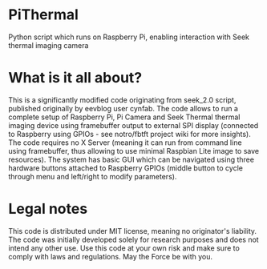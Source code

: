 # PiThermal
Python script which runs on Raspberry Pi, enabling interaction with Seek thermal imaging camera 

# What is it all about?
This is a significantly modified code originating from seek_2.0 script, published originally by eevblog user cynfab.
The code allows to run a complete setup of Raspberry Pi, Pi Camera and Seek Thermal thermal imaging device using framebuffer output to external SPI display (connected to Raspberry using GPIOs - see notro/fbtft project wiki for more insights). 
The code requires no X Server (meaning it can run from command line using framebuffer, thus allowing to use minimal Raspbian Lite image to save resources). The system has basic GUI which can be navigated using three hardware buttons attached to Raspberry GPIOs (middle button to cycle through menu and left/right to modify parameters). 

# Legal notes
This code is distributed under MIT license, meaning no originator's liability. The code was initially developed solely for research purposes and does not intend any other use. Use this code at your own risk and make sure to comply with laws and regulations. May the Force be with you.  
